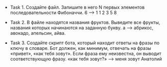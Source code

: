 ﻿* Task 1. Создайте файл. Запишите в него N первых элементов последовательности Фибоначчи.
6 –> 1 1 2 3 5 8

* Task 2. В файле находятся названия фруктов. Выведите все фрукты, названия которых начинаются на заданную букву.
а –> абрикос, авокадо, апельсин, айва.

* Task 3. Создайте скрипт бота, который находит ответы на фразы по ключу в словаре. Бот должен, как минимум, отвечать на фразы «привет», «как тебя зовут». Если фраза ему неизвестна, он выводит соответствующую фразу.
«как тебя зовут?» –> меня зовут Анатолий